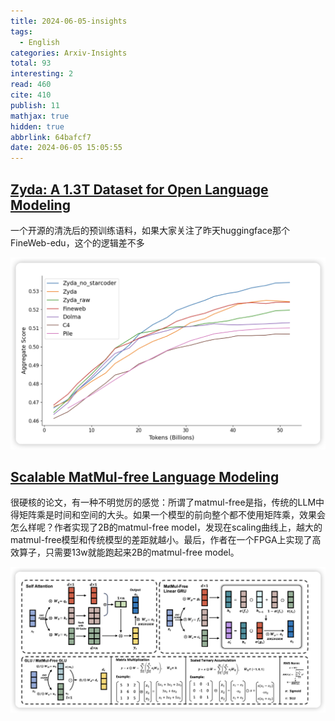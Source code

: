 ```yaml
---
title: 2024-06-05-insights
tags:
  - English
categories: Arxiv-Insights
total: 93
interesting: 2
read: 460
cite: 410
publish: 11
mathjax: true
hidden: true
abbrlink: 64bafcf7
date: 2024-06-05 15:05:55
---
```


## [Zyda: A 1.3T Dataset for Open Language Modeling](https://arxiv.org/pdf/2406.01981)

一个开源的清洗后的预训练语料，如果大家关注了昨天huggingface那个 FineWeb-edu，这个的逻辑差不多

<img src="../../files/images/arxiv-insights/2024-06-03-06-07/zyda.png">



## [Scalable MatMul-free Language Modeling](https://arxiv.org/pdf/2406.02528)

很硬核的论文，有一种不明觉厉的感觉：所谓了matmul-free是指，传统的LLM中得矩阵乘是时间和空间的大头。如果一个模型的前向整个都不使用矩阵乘，效果会怎么样呢？作者实现了2B的matmul-free model，发现在scaling曲线上，越大的matmul-free模型和传统模型的差距就越小。最后，作者在一个FPGA上实现了高效算子，只需要13w就能跑起来2B的matmul-free model。

<img src="../../files/images/arxiv-insights/2024-06-03-06-07/mul-free.png">
